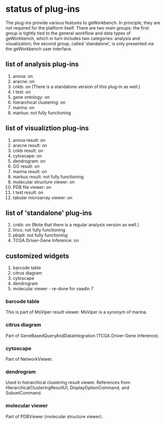 # status of plug-ins

The plug-ins provide various features to geWorkbench. In principle, they are not required for the platform itself.
There are two main groups: the first group is tightly tied to the general workflow and data types of geWorkbench,
which in turn includes two categories: analysis and visualization;
the second group, called 'standalone', is only presented via the geWorkbench user interface.

## list of analysis plug-ins
1. anova: on
2. aracne: on
3. cnkb: on (There is a standalone version of this plug-in as well.)
4. t test: on
5. gene ontology: on
6. hierarchical clustering: on
7. marina: on
8. markus: not fully functioning

## list of visualiztion plug-ins
1. anova result: on
2. aracne result: on
3. cnkb result: on
4. cytoscape: on
5. dendrogram: on
6. GO result: on
7. marina result: on
8. markus result: not fully functioning
9. molecular structure viewer: on
10. PDB file viewer: on
11. t test result: on
12. tabular microarray viewer: on

## list of 'standalone' plug-ins
1. cnkb: on (Note that there is a regular analysis version as well.)
2. lincs: not fully functioning
3. pbqdi: not fully functioning
4. TCGA Driver-Gene Inference: on

## customized widgets

1. barcode table
2. citrus diagram
3. cytoscape
4. dendrogram
5. molecular viewer - re-done for vaadin 7

### barcode table
This is part of MsViper result viewer. MsViper is a synonym of marina.

### citrus diagram
Part of GeneBasedQueryAndDataIntegration (TCGA Driver-Gene Inference).

### cytoscape
Part of NetworkViewer.

### dendrogram
Used in hierarchical clustering result viewer. References from HierarchicalClusteringResultUI, DisplayOptionCommand, and SubsetCommand.

### molecular viewer
Part of PDBViewer (molecular structure viewer).